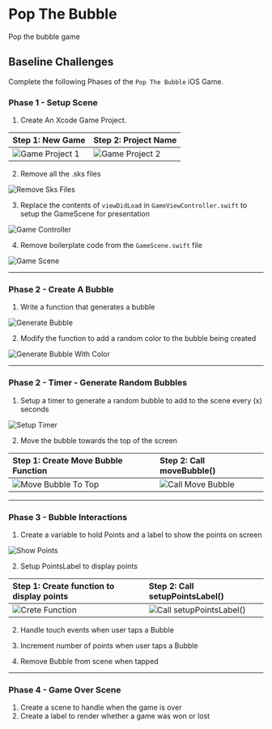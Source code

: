 # Pop The Bubble

Pop the bubble game

## Baseline Challenges
Complete the following Phases of the `Pop The Bubble` iOS Game.

### Phase 1 - Setup Scene

1. Create An Xcode Game Project.

  | Step 1: New Game | Step 2: Project Name |
  | :------------- | :------------- |
  | ![Game Project 1](assets/xcode1.png) | ![Game Project 2](assets/xcode2.png) |

2. Remove all the .sks files

  ![Remove Sks Files](assets/removeSksFiles.png)

3. Replace the contents of `viewDidLoad` in `GameViewController.swift` to setup the GameScene for presentation

  ![Game Controller](assets/gameViewController.png)

4. Remove boilerplate code from the `GameScene.swift` file

  ![Game Scene](assets/gameScene.png)

---

### Phase 2 - Create A Bubble

1. Write a function that generates a bubble

  ![Generate Bubble](assets/generateBubble.png)

2. Modify the function to add a random color to the bubble being created

  ![Generate Bubble With Color](assets/bubbleWithColor.png)

---

### Phase 2 - Timer - Generate Random Bubbles

1. Setup a timer to generate a random bubble to add to the scene every (x) seconds

  ![Setup Timer](assets/setupTimer.png)

2. Move the bubble towards the top of the screen

  | Step 1: Create Move Bubble Function | Step 2: Call moveBubble() |
  | :------------- | :------------- |
  | ![Move Bubble To Top](assets/moveBubble.png) | ![Call Move Bubble](assets/callMoveButton.png) |

---

### Phase 3 - Bubble Interactions

1. Create a variable to hold Points and a label to show the points on screen

  ![Show Points](assets/showPoints.png)

2. Setup PointsLabel to display points

  | Step 1: Create function to display points | Step 2: Call setupPointsLabel() |
  | :------------- | :------------- |
  | ![Crete Function](assets/pointsLabel.png) | ![Call setupPointsLabel() ](assets/callSetupPointsLabel.png) |


2. Handle touch events when user taps a Bubble


1. Increment number of points when user taps a Bubble
1. Remove Bubble from scene when tapped

---

### Phase 4 - Game Over Scene

1. Create a scene to handle when the game is over
1. Create a label to render whether a game was won or lost
